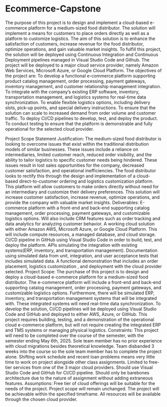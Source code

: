 # Ecommerce-Capstone
The purpose of this project is to design and implement a cloud-based e-commerce platform for a medium-sized food distributor. The solution will implement a means for customers to place orders directly as well as a platform to customize logistics. The aim of this solution is to enhance the satisfaction of customers, increase revenue for the food distributor, optimize operations, and gain valuable market insights. To fulfill this project, the solution will be deployed using Continuous Integration and Continuous Deployment pipelines managed in Visual Studio Code and Github. The project will be deployed to a major cloud service provider, namely Amazon Web Services, Microsoft Azure, or Google Cloud Platform. 
The objectives of the project are:
To develop a functional e-commerce platform supporting product catalog management, order processing, payment gateways, inventory management, and customer relationship management integration.
To integrate with the company’s existing ERP software, inventory, transportation management, and logistics systems for real-time data synchronization. 
To enable flexible logistics options, including delivery slots, pick-up points, and special delivery instructions. 
To ensure that the solution can scale to increased demand from order volume and customer traffic.
To deploy CI/CD pipelines to develop, test, and deploy the product. 
To conduct testing to ensure that the platform is demonstrable and fully operational for the selected cloud provider.

Project Scope Statement
Justification:
The medium-sized food distributor is looking to overcome issues that exist within the traditional distribution models of similar businesses. These issues include a reliance on intermediaries, limited customer reach, reduced order visibility, and the ability to tailor logistics to specific customer needs being hindered. These issues result in lost sales opportunities for the company, decreased customer satisfaction, and operational inefficiencies. The food distributor looks to rectify this through the design and implementation of a cloud-based direct-to-customer ordering and logistics customization platform. This platform will allow customers to make orders directly without need for an intermediary and customize their delivery preferences. This solution will increase customer satisfaction, increase revenue, optimize operations, and provide the company with valuable market insights. 
Deliverables:
E-commerce platform with a front-end and back-end supporting catalog management, order processing, payment gateways, and customizable logistics options.  Will also include CRM features such as order tracking and data analytics for analyzing customer behavior. 
A working cloud solution with either Amazon AWS, Microsoft Azure, or Google Cloud Platform. This will include compute resources, a managed database, and cloud storage. 
CI/CD pipeline in GitHub using Visual Studio Code in order to build, test, and deploy the platform. 
APIs simulating the integration with existing systems(ERP, inventory, and transportation management).
Documentation using simulated data from unit, integration, and user acceptance tests that includes simulated data. 
A functional demonstration that includes an order placement, logistics customization , and deployment with the cloud provider selected.
Project Scope:
The purchase of this project is to design and deploy a cloud-based e-commerce platform for a medium-sized food distributor. The e-commerce platform will include a front-end and back-end supporting catalog management, order processing, payment gateways, and customizable logistics options. Furthermore, there will be simulated ERP, inventory, and transportation management systems that will be integrated with. These integrated systems will need real-time data synchronization. To develop the solution, CI/CD pipelines will be deployed using Visual Studio Code and GitHub and deployed to either AWS, Azure, or GitHub. This project requires building, testing, and a demonstration of the operational cloud e-commerce platform, but will not require creating the integrated ERP and TMS systems or managing physical logistics.
Constraints:
This project will need to be completed over the course of the semester, with the semester ending May 6th, 2025.
Sole team member has no prior experience with cloud migrations besides theoretical knowledge.
Team disbanded 3 weeks into the course so the sole team member has to complete the project alone. 
Shifting work schedule and recent loan problems means very little time to work on project alongside other class assignments. 
Limited to free-tier services from one of the 3 major cloud providers. 
Should use Visual Studio Code and GitHub for CI/CD pipeline.
Should only be barebones architecture due to the nature of assignment without adding extraneous features.
Assumptions:
Free tier of cloud offerings will be suitable for the needs of the project.
Project scope will remain unchanged. 
The project will be achievable within the specified timeframe.
All resources will be available through the chosen cloud provider.